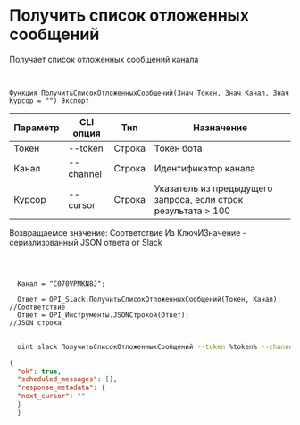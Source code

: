 ﻿---
sidebar_position: 5
---

# Получить список отложенных сообщений
 Получает список отложенных сообщений канала


<br/>


`Функция ПолучитьСписокОтложенныхСообщений(Знач Токен, Знач Канал, Знач Курсор = "") Экспорт`

  | Параметр | CLI опция | Тип | Назначение |
  |-|-|-|-|
  | Токен | --token | Строка | Токен бота |
  | Канал | --channel | Строка | Идентификатор канала |
  | Курсор | --cursor | Строка | Указатель из предыдущего запроса, если строк результата > 100 |

  
  Возвращаемое значение:   Соответствие Из КлючИЗначение - сериализованный JSON ответа от Slack

<br/>




```bsl title="Пример кода"
  
  Канал = "C070VPMKN8J";
  
  Ответ = OPI_Slack.ПолучитьСписокОтложенныхСообщений(Токен, Канал); //Соответствие
  Ответ = OPI_Инструменты.JSONСтрокой(Ответ);                        //JSON строка
```
	


```sh title="Пример команды CLI"
    
  oint slack ПолучитьСписокОтложенныхСообщений --token %token% --channel "C070VPMKN8J" --cursor %cursor%

```

```json title="Результат"
{
  "ok": true,
  "scheduled_messages": [],
  "response_metadata": {
  "next_cursor": ""
  }
  }
```
